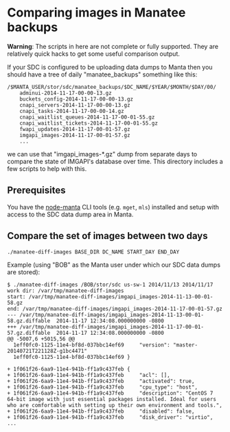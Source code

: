 <!--
    This Source Code Form is subject to the terms of the Mozilla Public
    License, v. 2.0. If a copy of the MPL was not distributed with this
    file, You can obtain one at http://mozilla.org/MPL/2.0/.
-->

<!--
    Copyright (c) 2014, Joyent, Inc.
-->

# Comparing images in Manatee backups

**Warning**: The scripts in here are not complete or fully supported. They
are relatively quick hacks to get some useful comparison output.


If your SDC is configured to be uploading data dumps to Manta then
you should have a tree of daily "manatee\_backups" something like this:


    /$MANTA_USER/stor/sdc/manatee_backups/$DC_NAME/$YEAR/$MONTH/$DAY/00/
        adminui-2014-11-17-00-00-13.gz
        buckets_config-2014-11-17-00-00-13.gz
        cnapi_servers-2014-11-17-00-00-13.gz
        cnapi_tasks-2014-11-17-00-00-14.gz
        cnapi_waitlist_queues-2014-11-17-00-01-55.gz
        cnapi_waitlist_tickets-2014-11-17-00-01-55.gz
        fwapi_updates-2014-11-17-00-01-57.gz
        imgapi_images-2014-11-17-00-01-57.gz
        ...

we can use that "imgapi\_images-\*.gz" dump from separate days
to compare the state of IMGAPI's database over time.  This directory
includes a few scripts to help with this.

## Prerequisites

You have the [node-manta](https://github.com/joyent/node-manta) CLI
tools (e.g. `mget`, `mls`) installed and setup with access to the
SDC data dump area in Manta.


## Compare the set of images between two days

    ./manatee-diff-images BASE_DIR DC_NAME START_DAY END_DAY

Example (using "BOB" as the Manta user under which our SDC data dumps are stored):

    $ ./manatee-diff-images /BOB/stor/sdc us-sw-1 2014/11/13 2014/11/17
    work dir: /var/tmp/manatee-diff-images
    start: /var/tmp/manatee-diff-images/imgapi_images-2014-11-13-00-01-58.gz
    end: /var/tmp/manatee-diff-images/imgapi_images-2014-11-17-00-01-57.gz
    --- /var/tmp/manatee-diff-images/imgapi_images-2014-11-13-00-01-58.gz.diffable	2014-11-17 12:34:08.000000000 -0800
    +++ /var/tmp/manatee-diff-images/imgapi_images-2014-11-17-00-01-57.gz.diffable	2014-11-17 12:34:08.000000000 -0800
    @@ -5007,6 +5015,56 @@
      1eff0fc0-1125-11e4-bf8d-037bbc14ef69     "version": "master-20140721T221128Z-g1bc4471"
      1eff0fc0-1125-11e4-bf8d-037bbc14ef69 }

    + 1f061f26-6aa9-11e4-941b-ff1a9c437feb {
    + 1f061f26-6aa9-11e4-941b-ff1a9c437feb     "acl": [],
    + 1f061f26-6aa9-11e4-941b-ff1a9c437feb     "activated": true,
    + 1f061f26-6aa9-11e4-941b-ff1a9c437feb     "cpu_type": "host",
    + 1f061f26-6aa9-11e4-941b-ff1a9c437feb     "description": "CentOS 7 64-bit image with just essential packages installed. Ideal for users who are comfortable with setting up their own environment and tools.",
    + 1f061f26-6aa9-11e4-941b-ff1a9c437feb     "disabled": false,
    + 1f061f26-6aa9-11e4-941b-ff1a9c437feb     "disk_driver": "virtio",
    ...

